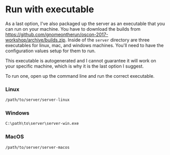 # Run with executable

As a last option, I've also packaged up the server as an executable that you can run on your machine. You have to download the builds from https://github.com/gnomeontherun/oscon-2017-workshop/archive/builds.zip. Inside of the `server` directory are three executables for linux, mac, and windows machines. You'll need to have the configuration values setup for them to run.

This executable is autogenerated and I cannot guarantee it will work on your specific machine, which is why it is the last option I suggest.

To run one, open up the command line and run the correct executable.

### Linux

```bash
/path/to/server/server-linux
```

### Windows

```bash
C:\path\to\server\server-win.exe
```

### MacOS

```bash
/path/to/server/server-macos
```